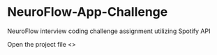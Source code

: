 # NeuroFlow-App-Challenge
NeuroFlow interview coding challenge assignment utilizing Spotify API

Open the project file <<NeuroFlow App.xcworkspace>>
